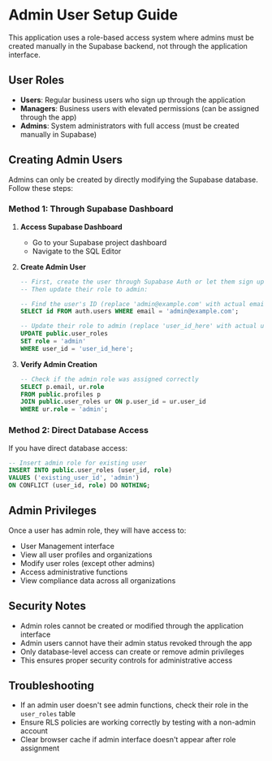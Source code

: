 # Admin User Setup Guide

This application uses a role-based access system where admins must be created manually in the Supabase backend, not through the application interface.

## User Roles

- **Users**: Regular business users who sign up through the application
- **Managers**: Business users with elevated permissions (can be assigned through the app)
- **Admins**: System administrators with full access (must be created manually in Supabase)

## Creating Admin Users

Admins can only be created by directly modifying the Supabase database. Follow these steps:

### Method 1: Through Supabase Dashboard

1. **Access Supabase Dashboard**
   - Go to your Supabase project dashboard
   - Navigate to the SQL Editor

2. **Create Admin User**
   ```sql
   -- First, create the user through Supabase Auth or let them sign up normally
   -- Then update their role to admin:
   
   -- Find the user's ID (replace 'admin@example.com' with actual email)
   SELECT id FROM auth.users WHERE email = 'admin@example.com';
   
   -- Update their role to admin (replace 'user_id_here' with actual user ID)
   UPDATE public.user_roles 
   SET role = 'admin' 
   WHERE user_id = 'user_id_here';
   ```

3. **Verify Admin Creation**
   ```sql
   -- Check if the admin role was assigned correctly
   SELECT p.email, ur.role 
   FROM public.profiles p
   JOIN public.user_roles ur ON p.user_id = ur.user_id
   WHERE ur.role = 'admin';
   ```

### Method 2: Direct Database Access

If you have direct database access:

```sql
-- Insert admin role for existing user
INSERT INTO public.user_roles (user_id, role) 
VALUES ('existing_user_id', 'admin')
ON CONFLICT (user_id, role) DO NOTHING;
```

## Admin Privileges

Once a user has admin role, they will have access to:

- User Management interface
- View all user profiles and organizations
- Modify user roles (except other admins)
- Access administrative functions
- View compliance data across all organizations

## Security Notes

- Admin roles cannot be created or modified through the application interface
- Admin users cannot have their admin status revoked through the app
- Only database-level access can create or remove admin privileges
- This ensures proper security controls for administrative access

## Troubleshooting

- If an admin user doesn't see admin functions, check their role in the `user_roles` table
- Ensure RLS policies are working correctly by testing with a non-admin account
- Clear browser cache if admin interface doesn't appear after role assignment